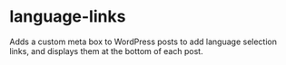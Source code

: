 # language-links
Adds a custom meta box to WordPress posts to add language selection links, and displays them at the bottom of each post.
